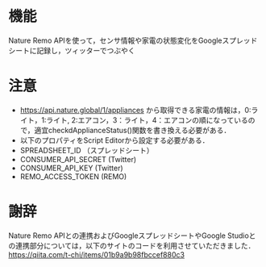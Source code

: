 # 機能
Nature Remo APIを使って，センサ情報や家電の状態変化をGoogleスプレッドシートに記録し，ツィッターでつぶやく

# 注意
- https://api.nature.global/1/appliances から取得できる家電の情報は，0:ライト，1:ライト, 2:エアコン，3：ライト，4：エアコンの順になっているので，適宜checkdApplianceStatus()関数を書き換える必要がある．
- 以下のプロパティをScript Editorから設定する必要がある．
 - SPREADSHEET_ID （スプレッドシート）
 - CONSUMER_API_SECRET (Twitter) 
 - CONSUMER_API_KEY (Twitter) 
 - REMO_ACCESS_TOKEN (REMO) 
 
# 謝辞
Nature Remo APIとの連携およびGoogleスプレッドシートやGoogle Studioとの連携部分については，以下のサイトのコードを利用させていただきました．
https://qiita.com/t-chi/items/01b9a9b98fbccef880c3

